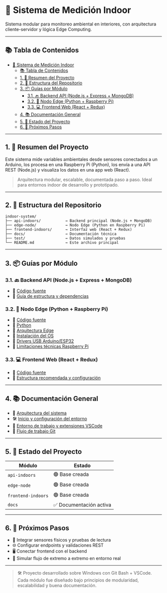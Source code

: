 # 🌱 Sistema de Medición Indoor

Sistema modular para monitoreo ambiental en interiores, con arquitectura cliente-servidor y lógica Edge Computing.

---

## 📚 Tabla de Contenidos

- [🌱 Sistema de Medición Indoor](#-sistema-de-medición-indoor)
  - [📚 Tabla de Contenidos](#-tabla-de-contenidos)
  - [1. 📌 Resumen del Proyecto](#1--resumen-del-proyecto)
  - [2. 📂 Estructura del Repositorio](#2--estructura-del-repositorio)
  - [3. 📦 Guías por Módulo](#3--guías-por-módulo)
    - [3.1. 🔙 Backend API (Node.js + Express + MongoDB)](#31--backend-api-nodejs--express--mongodb)
    - [3.2. 🧠 Nodo Edge (Python + Raspberry Pi)](#32--nodo-edge-python--raspberry-pi)
    - [3.3. 💻 Frontend Web (React + Redux)](#33--frontend-web-react--redux)
  - [4. 📚 Documentación General](#4--documentación-general)
  - [5. 🚧 Estado del Proyecto](#5--estado-del-proyecto)
  - [6. 🤪 Próximos Pasos](#6--próximos-pasos)

---

## 1. 📌 Resumen del Proyecto

Este sistema mide variables ambientales desde sensores conectados a un Arduino, los procesa en una Raspberry Pi (Python), los envía a una API REST (Node.js) y visualiza los datos en una app web (React).

> Arquitectura modular, escalable, documentada paso a paso. Ideal para entornos indoor de desarrollo y prototipado.

---

## 2. 📂 Estructura del Repositorio

```plaintext
indoor-system/
├── api-indoors/           → Backend principal (Node.js + MongoDB)
├── edge-node/             → Nodo Edge (Python en Raspberry Pi)
├── frontend-indoors/      → Interfaz web (React + Redux)
├── docs/                  → Documentación técnica
├── test/                  → Datos simulados y pruebas
└── README.md              → Este archivo principal
```

---

## 3. 📦 Guías por Módulo

### 3.1. 🔙 Backend API (Node.js + Express + MongoDB)

* 📁 [Código fuente](./api-indoors)
* 📄 [Guía de estructura y dependencias](docs/init/README.md#4-backend-api-nodejs--express--mongodb)

### 3.2. 🧠 Nodo Edge (Python + Raspberry Pi)

* 📁 [Código fuente](./edge-node)
* 📄 [Python](./edge-node/docs/Python.md)
* 📄 [Arquitectura Edge](./edge-node/docs/architecture-edge.md)
* 📄 [Instalación del OS](docs/enviroment/Install-RaspberryPi-OS.md)
* 📄 [Drivers USB Arduino/ESP32](docs/enviroment/Drivers.md)
* 📄 [Limitaciones técnicas Raspberry Pi](docs/enviroment/Limitaciones.md)

### 3.3. 💻 Frontend Web (React + Redux)

* 📁 [Código fuente](./frontend-indoors)
* 📄 [Estructura recomendada y configuración](docs/init/README.md#6-frontend-react--redux)

---

## 4. 📚 Documentación General

* 🧱 [Arquitectura del sistema](docs/system-architecture.md)
* 🛠️ [Inicio y configuración del entorno](docs/init/README.md)
* 🤩 [Entorno de trabajo y extensiones VSCode](/docs/enviroment/README.md)
* 🔀 [Flujo de trabajo Git](docs/git-workflow.md)

---

## 5. 🚧 Estado del Proyecto

| Módulo             | Estado                 |
| ------------------ | ---------------------- |
| `api-indoors`      | 🟢 Base creada         |
| `edge-node`        | 🟢 Base creada         |
| `frontend-indoors` | 🟢 Base creada         |
| `docs`             | ✅ Documentación activa |

---

## 6. 🤪 Próximos Pasos

* 🔌 Integrar sensores físicos y pruebas de lectura
* 🌐 Configurar endpoints y validaciones REST
* 🖥️ Conectar frontend con el backend
* 🧪 Simular flujo de extremo a extremo en entorno real

---

> 🛠️ Proyecto desarrollado sobre Windows con Git Bash + VSCode. Cada módulo fue diseñado bajo principios de modularidad, escalabilidad y buena documentación.
